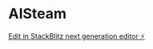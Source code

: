 # AISteam

[Edit in StackBlitz next generation editor ⚡️](https://stackblitz.com/~/github.com/tatakankopi/AISteam)